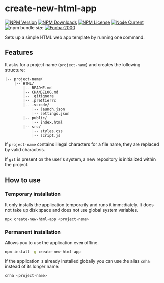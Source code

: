 # create-new-html-app

<!--
![npms.io](https://img.shields.io/npms-io/maintenance-score/create-new-html-app?style=plastic&logo=npm&label=maintenance)
![npms.io](https://img.shields.io/npms-io/quality-score/create-new-html-app?style=plastic&logo=npm&label=quality)
![npms.io](https://img.shields.io/npms-io/popularity-score/create-new-html-app?style=plastic&logo=npm&label=popularity)
-->

[![NPM Version](https://img.shields.io/npm/v/create-new-html-app?style=plastic&logo=npm&label=version)](https://www.npmjs.com/package/create-new-html-app)
[![NPM Downloads](https://img.shields.io/npm/d18m/create-new-html-app?style=plastic&logo=npm)](https://www.npmjs.com/package/create-new-html-app)
[![NPM License](https://img.shields.io/npm/l/create-new-html-app?style=plastic&logo=GNU)](https://www.gnu.org/licenses/gpl-3.0.html)
[![Node Current](https://img.shields.io/node/v/create-new-html-app?style=plastic&logo=nodedotjs&logoColor=white&logoSize=auto)](https://nodejs.org/en)
![npm bundle size](https://img.shields.io/bundlephobia/min/create-new-html-app?style=plastic&logo=webpack)
[![Foobar2000](https://img.shields.io/badge/powered-orange?style=plastic&logo=foobar2000&label=foobar2000)](https://www.foobar2000.org/)

Sets up a simple HTML web app template by running one command.

## Features

It asks for a project name (`project-name`) and creates the following structure:

```text
|-- project-name/
    |-- HTML/
        |-- README.md
        |-- CHANGELOG.md
        |-- .gitignore
        |-- .prettierrc
        |-- .vscode/
            |-- launch.json
            |-- settings.json
        |-- public/
            |-- index.html
        |-- src/
            |-- styles.css
            |-- script.js
```

If `project-name` contains illegal characters for a file name, they are replaced by valid
characters.

If `git` is present on the user's system, a new repository is initialized within the project.

## How to use

### Temporary installation

It only installs the application temporarily and runs it immediately. It does not take up disk space
and does not use global system variables.

```bash
npx create-new-html-app <project-name>
```

### Permanent installation

Allows you to use the application even offline.

```bash
npm install -g create-new-html-app
```

If the application is already installed globally you can use the alias `cnha` instead of its longer
name:

```bash
cnha <project-name>
```

